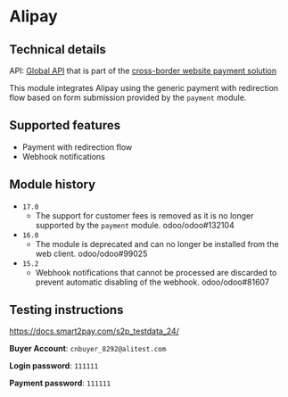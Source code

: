 # Alipay

## Technical details

API: [Global API](https://global.alipay.com/docs/ac/global/create_forex_trade) that is part of the
[cross-border website payment solution](https://global.alipay.com/docs/ac/web/integration)

This module integrates Alipay using the generic payment with redirection flow based on form
submission provided by the `payment` module.

## Supported features

- Payment with redirection flow
- Webhook notifications

## Module history

- `17.0`
  - The support for customer fees is removed as it is no longer supported by the `payment` module.
    odoo/odoo#132104
- `16.0`
  - The module is deprecated and can no longer be installed from the web client. odoo/odoo#99025
- `15.2`
  - Webhook notifications that cannot be processed are discarded to prevent automatic disabling of
    the webhook. odoo/odoo#81607

## Testing instructions

https://docs.smart2pay.com/s2p_testdata_24/

**Buyer Account**: `cnbuyer_8292@alitest.com`

**Login password**: `111111`

**Payment password**: `111111`
